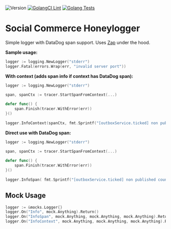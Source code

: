 ![Version](https://img.shields.io/badge/version-1.0.0-orange.svg)
[![GolangCI Lint](https://github.com/deliveryhero/sc-honeylogger/actions/workflows/go-lint.yml/badge.svg)](https://github.com/deliveryhero/sc-honeylogger/actions/workflows/go-lint.yml)
[![Golang Tests](https://github.com/deliveryhero/sc-honeylogger/actions/workflows/go-test.yml/badge.svg)](https://github.com/deliveryhero/sc-honeylogger/actions/workflows/go-test.yml)
# Social Commerce Honeylogger

Simple logger with DataDog span support. Uses [Zap](https://github.com/uber-go/zap) under the hood.

**Sample usage:**

```go
logger := logging.NewLogger("stderr")
logger.Fatal(errors.Wrap(err, "invalid server port"))
```

**With context (adds span info if context has DataDog span):**

```go
logger := logging.NewLogger("stderr")
   
span, spanCtx := tracer.StartSpanFromContext(...)

defer func() {
	span.Finish(tracer.WithError(err))
}()
    
logger.InfoContext(spanCtx, fmt.Sprintf("[outboxService.ticked] non published count: %v", count))
```

**Direct use with DataDog span:**

```go
logger := logging.NewLogger("stderr")
   
span, spanCtx := tracer.StartSpanFromContext(...)

defer func() {
	span.Finish(tracer.WithError(err))
}()
    
logger.InfoSpan( fmt.Sprintf("[outboxService.ticked] non published count: %v",count), span)
```
## Mock Usage



```go
logger := &mocks.Logger{}
logger.On("Info", mock.Anything).Return()
logger.On("InfoSpan", mock.Anything, mock.Anything, mock.Anything).Return()
logger.On("InfoContext", mock.Anything, mock.Anything, mock.Anything).Return()

```